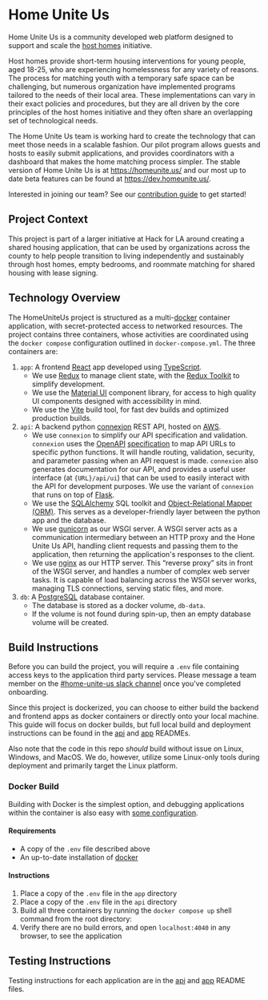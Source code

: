 # Home Unite Us

Home Unite Us is a community developed web platform designed to support and scale the [host homes](https://www.pointsourceyouth.org/interventions/host-homes) initiative.

Host homes provide short-term housing interventions for young people, aged 18-25, who are experiencing homelessness for any variety of reasons. The process for matching youth with a temporary safe space can be challenging, but numerous organization have implemented programs tailored to the needs of their local area. These implementations can vary in their exact policies and procedures, but they are all driven by the core principles of the host homes initiative and they often share an overlapping set of technological needs.

The Home Unite Us team is working hard to create the technology that can meet those needs in a scalable fashion. Our pilot program allows guests and hosts to easily submit applications, and provides coordinators with a dashboard that makes the home matching process simpler. The stable version of Home Unite Us is at <https://homeunite.us/> and our most up to date beta features can be found at <https://dev.homeunite.us/>.

Interested in joining our team? See our [contribution guide](CONTRIBUTING.md) to get started!

## Project Context

This project is part of a larger initiative at Hack for LA around creating a shared housing application, that can be used by organizations across the county to help people transition to living independently and sustainably through host homes, empty bedrooms, and roommate matching for shared housing with lease signing.

## Technology Overview

The HomeUniteUs project is structured as a multi-[docker](https://docs.docker.com/) container application, with secret-protected access to networked resources. The project contains three containers, whose activities are coordinated using the `docker compose` configuration outlined in `docker-compose.yml`. The three containers are:

1. `app`: A frontend [React](https://reactjs.org/docs/getting-started.html) app developed using [TypeScript](https://www.typescriptlang.org/).
   * We use [Redux](https://redux.js.org/) to manage client state, with the [Redux Toolkit](https://redux-toolkit.js.org/) to simplify development.
   * We use the [Material UI](https://material-ui.com/) component library, for access to high quality UI components designed with accessibility in mind.
   * We use the [Vite](https://vitejs.dev/) build tool, for fast dev builds and optimized production builds.
2. `api`: A backend python [connexion](https://connexion.readthedocs.io/en/latest/) REST API, hosted on [AWS](https://docs.aws.amazon.com/).
   * We use `connexion` to simplify our API specification and validation. `connexion` uses the [OpenAPI](https://www.openapis.org/) [specification](https://spec.openapis.org/oas/v3.0.1.html) to map API URLs to specific python functions. It will handle routing, validation, security, and parameter passing when an API request is made. `connexion` also generates documentation for our API, and provides a useful user interface (at `{URL}/api/ui`) that can be used to easily interact with the API for development purposes. We use the variant of `connexion` that runs on top of [Flask](https://flask.palletsprojects.com/en/1.1.x/).
   * We use the [SQLAlchemy](https://www.sqlalchemy.org/) SQL toolkit and [Object-Relational Mapper (ORM)](https://en.wikipedia.org/wiki/Object%E2%80%93relational_mapping). This serves as a developer-friendly layer between the python app and the database.
   * We use [gunicorn](https://gunicorn.org/) as our WSGI server. A WSGI server acts as a communication intermediary between an HTTP proxy and the Hone Unite Us API, handling client requests and passing them to the application, then returning the application's responses to the client.
   * We use [nginx](https://nginx.org/en/docs/) as our HTTP server. This “reverse proxy” sits in front of the WSGI server, and handles a number of complex web server tasks. It is capable of load balancing across the WSGI server works, managing TLS connections, serving static files, and more.
3. `db`: A [PostgreSQL](https://www.postgresql.org/) database container.
   * The database is stored as a docker volume, `db-data`.
   * If the volume is not found during spin-up, then an empty database volume will be created.

## Build Instructions

Before you can build the project, you will require a `.env` file containing access keys to the application third party services. Please message a team member on the [#home-unite-us slack channel](https://hackforla.slack.com/archives/CRWUG7X0C) once you've completed onboarding.

Since this project is dockerized, you can choose to either build the backend and frontend apps as docker containers or directly onto your local machine. This guide will focus on docker builds, but full local build and deployment instructions can be found in the [api](./api/README.md) and [app](./app/README.md) READMEs.

Also note that the code in this repo *should* build without issue on Linux, Windows, and MacOS. We do, however, utilize some Linux-only tools during deployment and primarily target the Linux platform.

### Docker Build

Building with Docker is the simplest option, and debugging applications within the container is also easy with [some configuration](https://code.visualstudio.com/docs/containers/debug-common).

#### Requirements

* A copy of the `.env` file described above
* An up-to-date installation of [docker](https://docs.docker.com/get-docker/)

#### Instructions

1. Place a copy of the `.env` file in the `app` directory
2. Place a copy of the `.env` file in the `api` directory
3. Build all three containers by running the `docker compose up` shell command from the root directory:
4. Verify there are no build errors, and open `localhost:4040` in any browser, to see the application

## Testing Instructions

Testing instructions for each application are in the [api](./api/README.md) and [app](./app/README.md) README files.
